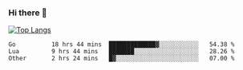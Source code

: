 ### Hi there 👋

<!--
**3Xpl0it3r/3Xpl0it3r** is a ✨ _special_ ✨ repository because its `README.md` (this file) appears on your GitHub profile.

Here are some ideas to get you started:

- 🔭 I’m currently working on ...
- 🌱 I’m currently learning ...
- 👯 I’m looking to collaborate on ...
- 🤔 I’m looking for help with ...
- 💬 Ask me about ...
- 📫 How to reach me: ...
- 😄 Pronouns: ...
- ⚡ Fun fact: ...
-->


[![Top Langs](https://github-readme-stats.vercel.app/api/top-langs/?username=3Xpl0it3r&layout=compact)](https://github.com/3Xpl0it3r/3Xpl0it3r)

<!--START_SECTION:waka-->

```text
Go          18 hrs 44 mins  █████████████▓░░░░░░░░░░░   54.38 %
Lua         9 hrs 44 mins   ███████░░░░░░░░░░░░░░░░░░   28.26 %
Other       2 hrs 24 mins   █▓░░░░░░░░░░░░░░░░░░░░░░░   07.00 %
```

<!--END_SECTION:waka-->
